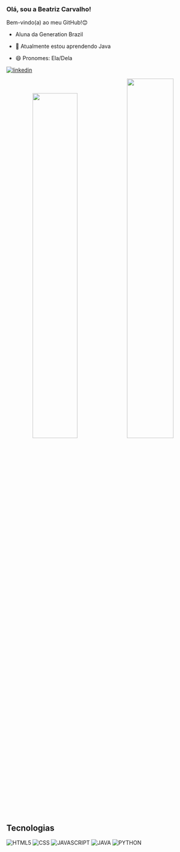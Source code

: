 ### Olá, sou a Beatriz Carvalho!

Bem-vindo(a) ao meu GitHub!😊



- Aluna da Generation Brazil

- 🌱 Atualmente estou aprendendo Java

- 😄 Pronomes: Ela/Dela


[![linkedin](https://img.shields.io/badge/LinkedIn-0077B5?style=for-the-badge&logo=linkedin&logoColor=white)](https://www.linkedin.com/in/beatriz-scarvalho98/)


<div align="center">

<img width="48%" src= "https://github-readme-stats.vercel.app/api?username=Biah98&show_icons=true&theme=noctis_minimus"/>
<img width="49%" src= "https://github-readme-stats.vercel.app/api/top-langs/?username=Biah98&layout=compact&langs_count=7&theme=noctis_minimus"/>

</div>


## Tecnologias

![HTML5](https://img.shields.io/badge/HTML5-E34F26?style=for-the-badge&logo=html5&logoColor=white)
![CSS](https://img.shields.io/badge/CSS3-1572B6?style=for-the-badge&logo=css3&logoColor=white)
![JAVASCRIPT](https://img.shields.io/badge/JavaScript-F7DF1E?style=for-the-badge&logo=javascript&logoColor=black)
![JAVA](https://img.shields.io/badge/Java-ED8B00?style=for-the-badge&logo=java&logoColor=white)
![PYTHON](https://img.shields.io/badge/Python-14354C?style=for-the-badge&logo=python&logoColor=white)
